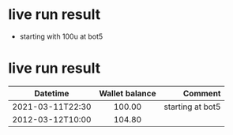 # live run result
*  starting with 100u at bot5 
# live run result
|    Datetime      | Wallet balance |      Comment     |
|------------------|:--------------:|-----------------:|
| 2021-03-11T22:30 |    100.00      | starting at bot5 |
| 2012-03-12T10:00 |    104.80      |                  |
